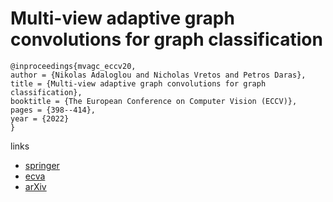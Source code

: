 # Multi-view adaptive graph convolutions for graph classification

```
@inproceedings{mvagc_eccv20,
author = {Nikolas Adaloglou and Nicholas Vretos and Petros Daras},
title = {Multi-view adaptive graph convolutions for graph classification},
booktitle = {The European Conference on Computer Vision (ECCV)},
pages = {398--414},
year = {2022}
}
```

links
- [springer](https://link.springer.com/chapter/10.1007/978-3-030-58589-1_39
)
- [ecva](https://www.ecva.net/papers/eccv_2020/papers_ECCV/html/5394_ECCV_2020_paper.php)
- [arXiv](https://arxiv.org/abs/2007.12450)

